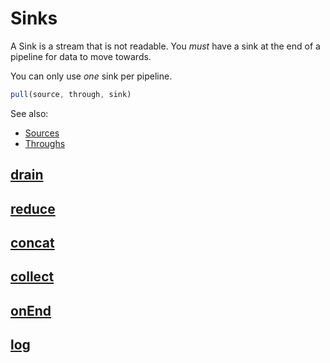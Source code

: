 # Sinks

A Sink is a stream that is not readable.
You *must* have a sink at the end of a pipeline
for data to move towards.

You can only use _one_ sink per pipeline.

``` js
pull(source, through, sink)
```

See also:
* [Sources](../sources/index.md)
* [Throughs](../throughs/index.md)

## [drain](./drain.md)
## [reduce](./reduce.md)
## [concat](./concat.md)
## [collect](./collect.md)
## [onEnd](./on-end.md)
## [log](./log.md)
